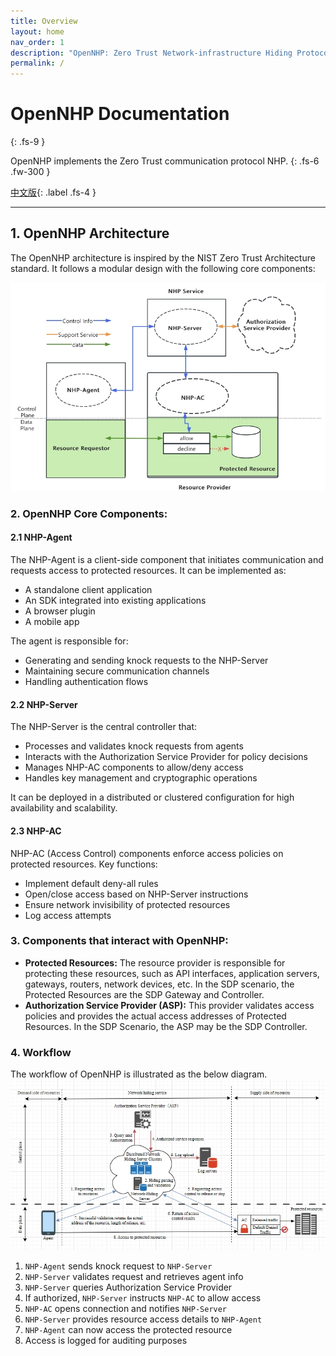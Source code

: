 ```yaml
---
title: Overview
layout: home
nav_order: 1
description: "OpenNHP: Zero Trust Network-infrastructure Hiding Protocol"
permalink: /
---
```


# OpenNHP Documentation
{: .fs-9 }

 OpenNHP implements the Zero Trust communication protocol NHP.
{: .fs-6 .fw-300 }

[中文版](/zh-cn/){: .label .fs-4 }

---

## 1. OpenNHP Architecture

The OpenNHP architecture is inspired by the NIST Zero Trust Architecture standard. It follows a modular design with the following core components: 

![OpenNHP architecture](./images/OpenNHP_Arch.png)


### 2. OpenNHP Core Components:
#### 2.1 NHP-Agent

The NHP-Agent is a client-side component that initiates communication and requests access to protected resources. It can be implemented as:

- A standalone client application
- An SDK integrated into existing applications
- A browser plugin
- A mobile app

The agent is responsible for:

- Generating and sending knock requests to the NHP-Server
- Maintaining secure communication channels
- Handling authentication flows

#### 2.2 NHP-Server

The NHP-Server is the central controller that:

- Processes and validates knock requests from agents
- Interacts with the Authorization Service Provider for policy decisions
- Manages NHP-AC components to allow/deny access
- Handles key management and cryptographic operations

It can be deployed in a distributed or clustered configuration for high availability and scalability.

#### 2.3 NHP-AC

NHP-AC (Access Control) components enforce access policies on protected resources. Key functions:

- Implement default deny-all rules
- Open/close access based on NHP-Server instructions
- Ensure network invisibility of protected resources
- Log access attempts

### 3. Components that interact with OpenNHP: 
- **Protected Resources:** The resource provider is responsible for protecting these resources, such as API interfaces, application servers, gateways, routers, network devices, etc. In the SDP scenario, the Protected Resources are the SDP Gateway and Controller. 
- **Authorization Service Provider (ASP):** This provider validates access policies and provides the actual access addresses of Protected Resources. In the SDP Scenario, the ASP may be the SDP Controller. 

### 4. Workflow

The workflow of OpenNHP is illustrated as the below diagram. 
![OpenNHP Workflow](./images/nhp_workflow.png)

1. `NHP-Agent` sends knock request to `NHP-Server`
2. `NHP-Server` validates request and retrieves agent info
3. `NHP-Server` queries Authorization Service Provider
4. If authorized, `NHP-Server` instructs `NHP-AC` to allow access
5. `NHP-AC` opens connection and notifies `NHP-Server`
6. `NHP-Server` provides resource access details to `NHP-Agent`
7. `NHP-Agent` can now access the protected resource
8. Access is logged for auditing purposes
